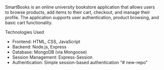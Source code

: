 SmartBooks is an online university bookstore application that allows users to browse products, add items to their cart, checkout, and manage their profile. The application supports user authentication, product browsing, and basic cart functionality.

Technologies Used
- Frontend: HTML, CSS, JavaScript
- Backend: Node.js, Express
- Database: MongoDB (via Mongoose)
- Session Management: Express-Session
- Authentication: Simple session-based authentication
"# new-repo" 
